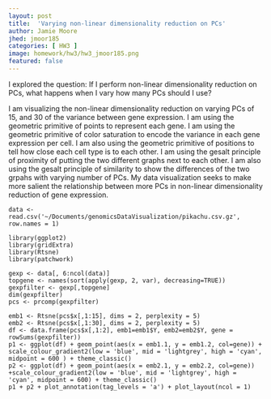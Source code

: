 ```yaml
---
layout: post
title:  'Varying non-linear dimensionality reduction on PCs'
author: Jamie Moore
jhed: jmoor185
categories: [ HW3 ]
image: homework/hw3/hw3_jmoor185.png
featured: false
---
```


I explored the question: If I perform non-linear dimensionality reduction on PCs, what happens when I vary how many PCs should I use?​

I am visualizing the non-linear dimensionality reduction on varying PCs of 15, and 30 of the variance between gene expression.
I am using the geometric primitive of points to represent each gene. I am using the geometric primitive of color saturation to encode
the variance in each gene expression per cell. I am also using the geometric primitive of positions to tell how close each cell type is
to each other. I am using the gesalt principle of proximity of putting the two different graphs next to each other. I am also using
the gesalt principle of similarity to show the differences of the two grpahs with varying number of PCs. My data visualization seeks 
to make more salient the relationship between more PCs in non-linear dimensionality reduction of gene expression.​

```{r}
data <- read.csv('~/Documents/genomicsDataVisualization/pikachu.csv.gz', row.names = 1)

library(ggplot2)
library(gridExtra)
library(Rtsne)
library(patchwork)

gexp <- data[, 6:ncol(data)]
topgene <- names(sort(apply(gexp, 2, var), decreasing=TRUE))
gexpfilter <- gexp[,topgene]
dim(gexpfilter)
pcs <- prcomp(gexpfilter)

emb1 <- Rtsne(pcs$x[,1:15], dims = 2, perplexity = 5)
emb2 <- Rtsne(pcs$x[,1:30], dims = 2, perplexity = 5)
df <- data.frame(pcs$x[,1:2], emb1=emb1$Y, emb2=emb2$Y, gene = rowSums(gexpfilter))
p1 <- ggplot(df) + geom_point(aes(x = emb1.1, y = emb1.2, col=gene)) + scale_colour_gradient2(low = 'blue', mid = 'lightgrey', high = 'cyan', midpoint = 600 ) + theme_classic()
p2 <- ggplot(df) + geom_point(aes(x = emb2.1, y = emb2.2, col=gene)) +scale_colour_gradient2(low = 'blue', mid = 'lightgrey', high = 'cyan', midpoint = 600) + theme_classic()
p1 + p2 + plot_annotation(tag_levels = 'a') + plot_layout(ncol = 1)

```

